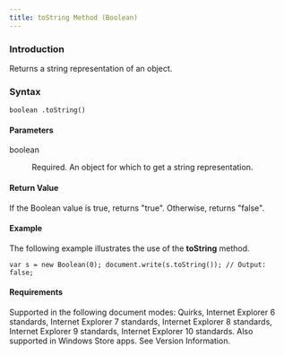 ```yaml
---
title: toString Method (Boolean)
---
```


### Introduction 

 Returns a string representation of an object.

### Syntax 

```
boolean .toString()
```

#### Parameters 

<div id="sectionSection0" class="section" name="collapseableSection" style="" expanded="true">
  <dl class="authored">
    <dt>
      <span class="parameter" sdata="paramReference" xmlns:util="util">boolean</span>
    </dt>
    <dd>
      <p xmlns:util="util">
        Required. An object for which to get a string representation.
      </p>
    </dd>
  </dl>
</div>

#### Return Value 

<div id="returnValueSection" class="section" name="collapseableSection" style="">
  <p xmlns:util="util">
    If the Boolean value is <span sdata="langKeyword" value="true"><span class="keyword">true</span></span>, returns "true". Otherwise, returns "false".
  </p>
</div>

#### Example 

<p xmlns:util="util">
  The following example illustrates the use of the <b>toString</b> method.
</p>

```
var s = new Boolean(0); document.write(s.toString()); // Output: false;
```

#### Requirements 

<div id="requirementsTitleSection" class="section" name="collapseableSection" style="">
  <p xmlns:util="util"></p>
  <p>
    Supported in the following document modes: Quirks, Internet Explorer 6 standards, Internet Explorer 7 standards, Internet Explorer 8 standards, Internet Explorer 9 standards, Internet Explorer 10
    standards. Also supported in Windows Store apps. See Version Information.
  </p>
</div>


